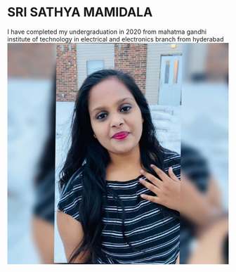 # SRI SATHYA MAMIDALA
I have completed my undergraduation in 2020 from mahatma gandhi institute of technology in electrical and electronics branch from hyderabad
![myphoto](/sathya.jpg)

